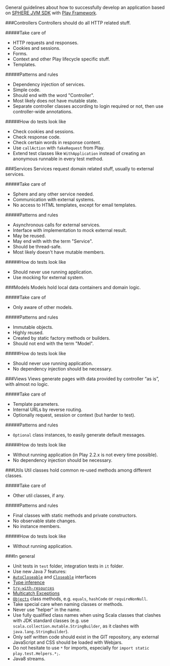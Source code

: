 General guidelines about how to successfully develop an application based on [SPHERE JVM SDK](https://github.com/sphereio/sphere-jvm-sdk) with [Play Framework](https://www.playframework.com/).

###Controllers
Controllers should do all HTTP related stuff.

#####Take care of
- HTTP requests and responses.
- Cookies and sessions.
- Forms.
- Context and other Play lifecycle specific stuff.
- Templates.

#####Patterns and rules
- Dependency injection of services.
- Simple code.
- Should end with the word "Controller".
- Most likely does not have mutable state.
- Separate controller classes according to login required or not, then use controller-wide annotations.

#####How do tests look like
- Check cookies and sessions.
- Check response code.
- Check certain words in response content.
- Use `callAction` with `fakeRequest` from Play.
- Extend test classes like `WithApplication` instead of creating an anonymous runnable in every test method.

###Services
Services request domain related stuff, usually to external services.

#####Take care of
- Sphere and any other service needed.
- Communication with external systems.
- No access to HTML templates, except for email templates.

#####Patterns and rules
- Asynchronous calls for external services.
- Interface with implementation to mock external result.
- May be reused.
- May end with with the term "Service".
- Should be thread-safe.
- Most likely doesn't have mutable members.

#####How do tests look like
- Should never use running application.
- Use mocking for external system.

###Models
Models hold local data containers and domain logic.

#####Take care of
- Only aware of other models.

#####Patterns and rules
- Immutable objects.
- Highly reused.
- Created by static factory methods or builders.
- Should not end with the term "Model".

#####How do tests look like
- Should never use running application.
- No dependency injection should be necessary.

###Views
Views generate pages with data provided by controller “as is”, with almost no logic.

#####Take care of
- Template parameters.
- Internal URLs by reverse routing.
- Optionally request, session or context (but harder to test).
 
#####Patterns and rules
- `Optional` class instances, to easily generate default messages.

#####How do tests look like
- Without running application (in Play 2.2.x is not every time possible).
- No dependency injection should be necessary.

###Utils
Util classes hold common re-used methods among different classes.

#####Take care of
- Other util classes, if any.

#####Patterns and rules
- Final classes with static methods and private constructors.
- No observable state changes.
- No instance members.

#####How do tests look like
- Without running application.

###In general
- Unit tests in `test` folder, integration tests in `it` folder.
- Use new Java 7 features:
 - [`AutoCloseable`](http://docs.oracle.com/javase/8/docs/api/java/lang/AutoCloseable.html) and [`Closeable`](http://docs.oracle.com/javase/8/docs/api/java/io/Closeable.html) interfaces
 - [Type inference](http://docs.oracle.com/javase/tutorial/java/generics/genTypeInference.html)
 - [`try-with-resources`](http://docs.oracle.com/javase/tutorial/essential/exceptions/tryResourceClose.html)
 - [Multicatch Exceptions](http://docs.oracle.com/javase/8/docs/technotes/guides/language/catch-multiple.html)
 - [`Objects`](http://docs.oracle.com/javase/8/docs/api/java/util/Objects.html) class methods, e.g. `equals`, `hashCode` or `requireNonNull`.
- Take special care when naming classes or methods.
 - Never use "helper" in the name.
- Use fully qualified class names when using Scala classes that clashes with JDK standard classes (e.g. use `scala.collection.mutable.StringBuilder`, as it clashes with `java.lang.StringBuilder`).
- Only self written code should exist in the GIT repository, any external JavaScript and CSS should be loaded with Webjars.
- Do not hesitate to use `*` for imports, especially for `import static play.test.Helpers.*;`.
- Java8 streams.

